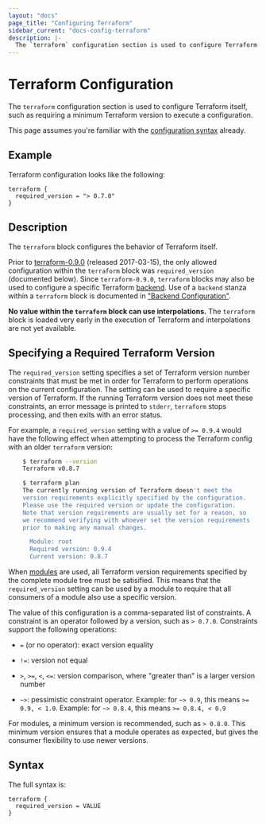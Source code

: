 ```yaml
---
layout: "docs"
page_title: "Configuring Terraform"
sidebar_current: "docs-config-terraform"
description: |-
  The `terraform` configuration section is used to configure Terraform itself, such as requiring a minimum Terraform version to execute a configuration.
---
```


# Terraform Configuration

The `terraform` configuration section is used to configure Terraform itself,
such as requiring a minimum Terraform version to execute a configuration.

This page assumes you're familiar with the
[configuration syntax](/docs/configuration/syntax.html)
already.

## Example

Terraform configuration looks like the following:

```hcl
terraform {
  required_version = "> 0.7.0"
}
```

## Description

The `terraform` block configures the behavior of Terraform itself.

Prior to
[terraform-0.9.0](https://github.com/hashicorp/terraform/blob/v0.9.0/CHANGELOG.md)
(released 2017-03-15), the only allowed configuration within the `terraform`
block was `required_version` (documented below). Since `terraform-0.9.0`,
`terraform` blocks may also be used to configure a specific Terraform
[backend](/docs/backends/index.html). Use of a `backend` stanza within a
`terraform` block is documented in
["Backend Configuration"](/docs/backends/config.html).

**No value within the `terraform` block can use interpolations.** The
`terraform` block is loaded very early in the execution of Terraform
and interpolations are not yet available.

## Specifying a Required Terraform Version

The `required_version` setting specifies a set of Terraform version number
constraints that must be met in order for Terraform to perform operations on
the current configuration. The setting can be used to require a specific
version of Terraform. If the running Terraform version does not meet these
constraints, an error message is printed to `stderr`, `terraform` stops
processing, and then exits with an error status.

For example, a `required_version` setting with a value of `>= 0.9.4` would
have the following effect when attempting to process the Terraform config with
an older `terraform` version:

```sh
    $ terraform --version
    Terraform v0.8.7

    $ terraform plan
    The currently running version of Terraform doesn't meet the
    version requirements explicitly specified by the configuration.
    Please use the required version or update the configuration.
    Note that version requirements are usually set for a reason, so
    we recommend verifying with whoever set the version requirements
    prior to making any manual changes.

      Module: root
      Required version: 0.9.4
      Current version: 0.8.7
```

When [modules](/docs/configuration/modules.html) are used, all Terraform
version requirements specified by the complete module tree must be
satisified. This means that the `required_version` setting can be used
by a module to require that all consumers of a module also use a specific
version.

The value of this configuration is a comma-separated list of constraints.
A constraint is an operator followed by a version, such as `> 0.7.0`.
Constraints support the following operations:

- `=` (or no operator): exact version equality

- `!=`: version not equal

- `>`, `>=`, `<`, `<=`: version comparison, where "greater than" is a larger
  version number

- `~>`: pessimistic constraint operator. Example: for `~> 0.9`, this means
  `>= 0.9, < 1.0`. Example: for `~> 0.8.4`, this means `>= 0.8.4, < 0.9`

For modules, a minimum version is recommended, such as `> 0.8.0`. This
minimum version ensures that a module operates as expected, but gives
the consumer flexibility to use newer versions.

## Syntax

The full syntax is:

```text
terraform {
  required_version = VALUE
}
```

